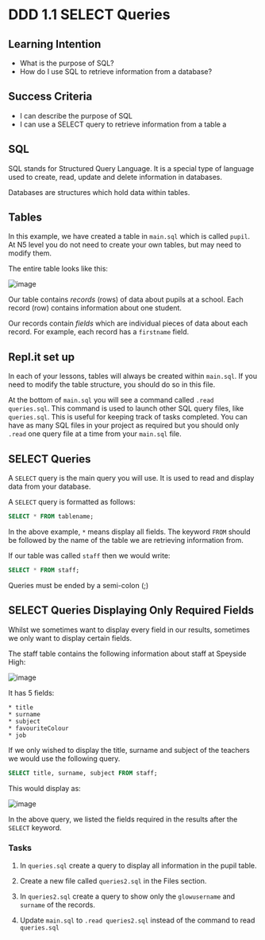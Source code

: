 # DDD 1.1 SELECT Queries

## Learning Intention
* What is the purpose of SQL?
* How do I use SQL to retrieve information from a database?

## Success Criteria
* I can describe the purpose of SQL
* I can use a SELECT query to retrieve information from a table
a
## SQL
SQL stands for Structured Query Language. It is a special type of language used to create, read, update and delete information in databases.

Databases are structures which hold data within tables.

## Tables
In this example, we have created a table in ```main.sql``` which is called ```pupil```. At N5 level you do not need to create your own tables, but may need to modify them. 

The entire table looks like this:

![image](image.png)

Our table contains *records* (rows) of data about pupils at 
 a school. Each record (row) contains information about one student. 

 Our records contain *fields* which are individual pieces of data about each record. For example, each record has a ```firstname``` field.

## Repl.it set up
In each of your lessons, tables will always be created within ```main.sql```. If you need to modify the table structure, you should do so in this file. 

At the bottom of ```main.sql``` you will see a command called `.read queries.sql`. This command is used to launch other SQL query files, like `queries.sql`. This is useful for keeping track of tasks completed. You can have as many SQL files in your project as required but you should only `.read` one query file at a time from your `main.sql` file. 


## SELECT Queries
A ```SELECT``` query is the main query you will use. It is used to read and display data from your database.

A `SELECT` query is formatted as follows:

```sql
SELECT * FROM tablename;
```

In the above example, `*` means display all fields. The keyword `FROM` should be followed by the name of the table we are retrieving information from. 

If our table was called `staff` then we would write:

```sql
SELECT * FROM staff;
```

Queries must be ended by a semi-colon (;)

## SELECT Queries Displaying Only Required Fields
Whilst we sometimes want to display every field in our results, sometimes we only want to display certain fields. 

The staff table contains the following information about staff at Speyside High:

![image](image_2.png)

It has 5 fields:
```
* title
* surname
* subject
* favouriteColour
* job
```

If we only wished to display the title, surname and subject of the teachers we would use the following query.

```SQL 
SELECT title, surname, subject FROM staff;
```
This would display as:

![image](image_3.png) 

In the above query, we listed the fields required in the results after the `SELECT` keyword. 

### Tasks
1.  In ```queries.sql``` create a query to display all information in the pupil table. 

2. Create a new file called `queries2.sql` in the Files section.
3. In `queries2.sql` create a query to show only the `glowusername` and `surname` of the records.
4. Update `main.sql` to `.read queries2.sql` instead of the command to read `queries.sql`